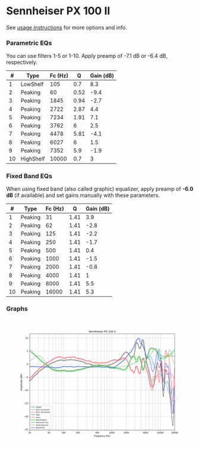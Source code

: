 # Sennheiser PX 100 II
See [usage instructions](https://github.com/jaakkopasanen/AutoEq#usage) for more options and info.

### Parametric EQs
You can use filters 1-5 or 1-10. Apply preamp of -7.1 dB or -6.4 dB, respectively.

|   # | Type      |   Fc (Hz) |    Q |   Gain (dB) |
|-----|-----------|-----------|------|-------------|
|   1 | LowShelf  |       105 | 0.7  |         8.3 |
|   2 | Peaking   |        60 | 0.52 |        -9.4 |
|   3 | Peaking   |      1845 | 0.94 |        -2.7 |
|   4 | Peaking   |      2722 | 2.87 |         4.4 |
|   5 | Peaking   |      7234 | 1.91 |         7.1 |
|   6 | Peaking   |      3762 | 6    |         2.5 |
|   7 | Peaking   |      4478 | 5.81 |        -4.1 |
|   8 | Peaking   |      6027 | 6    |         1.5 |
|   9 | Peaking   |      7352 | 5.9  |        -1.9 |
|  10 | HighShelf |     10000 | 0.7  |         3   |

### Fixed Band EQs
When using fixed band (also called graphic) equalizer, apply preamp of **-6.0 dB** (if available) and set gains manually with these parameters.

|   # | Type    |   Fc (Hz) |    Q |   Gain (dB) |
|-----|---------|-----------|------|-------------|
|   1 | Peaking |        31 | 1.41 |         3.9 |
|   2 | Peaking |        62 | 1.41 |        -2.8 |
|   3 | Peaking |       125 | 1.41 |        -2.2 |
|   4 | Peaking |       250 | 1.41 |        -1.7 |
|   5 | Peaking |       500 | 1.41 |         0.4 |
|   6 | Peaking |      1000 | 1.41 |        -1.5 |
|   7 | Peaking |      2000 | 1.41 |        -0.8 |
|   8 | Peaking |      4000 | 1.41 |         1   |
|   9 | Peaking |      8000 | 1.41 |         5.5 |
|  10 | Peaking |     16000 | 1.41 |         5.3 |

### Graphs
![](./Sennheiser%20PX%20100%20II.png)
